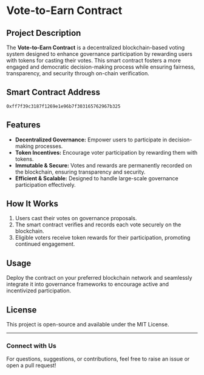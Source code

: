 # Vote-to-Earn Contract

## Project Description
The **Vote-to-Earn Contract** is a decentralized blockchain-based voting system designed to enhance governance participation by rewarding users with tokens for casting their votes. This smart contract fosters a more engaged and democratic decision-making process while ensuring fairness, transparency, and security through on-chain verification.

## Smart Contract Address
```
0xff7f39c3187f1269e1e96b7f303165762967b325
```

## Features
- **Decentralized Governance:** Empower users to participate in decision-making processes.
- **Token Incentives:** Encourage voter participation by rewarding them with tokens.
- **Immutable & Secure:** Votes and rewards are permanently recorded on the blockchain, ensuring transparency and security.
- **Efficient & Scalable:** Designed to handle large-scale governance participation effectively.

## How It Works
1. Users cast their votes on governance proposals.
2. The smart contract verifies and records each vote securely on the blockchain.
3. Eligible voters receive token rewards for their participation, promoting continued engagement.

## Usage
Deploy the contract on your preferred blockchain network and seamlessly integrate it into governance frameworks to encourage active and incentivized participation.

## License
This project is open-source and available under the MIT License.

---

### Connect with Us
For questions, suggestions, or contributions, feel free to raise an issue or open a pull request!


